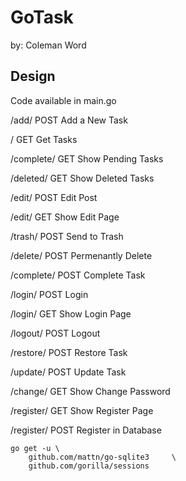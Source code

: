 # GoTask
by: Coleman Word

## Design
Code available in main.go

/add/           POST    Add a New Task

/               GET     Get Tasks

/complete/      GET     Show Pending Tasks

/deleted/       GET     Show Deleted Tasks

/edit/<id>      POST    Edit Post

/edit/<id>      GET     Show Edit Page

/trash/<id>     POST    Send to Trash

/delete/<id>    POST    Permenantly Delete   

/complete/<id>  POST    Complete Task

/login/         POST    Login

/login/         GET     Show Login Page

/logout/        POST    Logout

/restore/<id>   POST    Restore Task

/update/<id>    POST    Update Task

/change/        GET     Show Change Password

/register/      GET     Show Register Page

/register/      POST    Register in Database

```
go get -u \
    github.com/mattn/go-sqlite3     \
    github.com/gorilla/sessions     
```